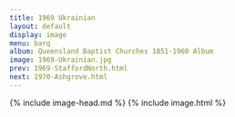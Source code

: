 ```yaml
---
title: 1969 Ukrainian
layout: default
display: image
menu: barq
album: Queensland Baptist Churches 1851-1960 Album
image: 1969-Ukrainian.jpg
prev: 1969-StaffordNorth.html
next: 1970-Ashgrove.html
---
```

{% include image-head.md %}
{% include image.html %}
